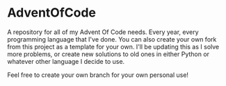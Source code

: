 # AdventOfCode

A repository for all of my Advent Of Code needs. Every year, every programming language that I've done.
You can also create your own fork from this project as a template for your own. I'll be updating this as I solve more problems, 
or create new solutions to old ones in either Python or whatever other language I decide to use.

Feel free to create your own branch for your own personal use!
